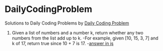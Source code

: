 # DailyCodingProblem
Solutions to Daily Coding Problems by [Daily Coding Problem](dailycodingproblem.com)

1. Given a list of numbers and a number k, return whether any two numbers from the list add up to k.
	-For example, given [10, 15, 3, 7] and k of 17, return true since 10 + 7 is 17.
		-[answer in js](js/problem1.js)

